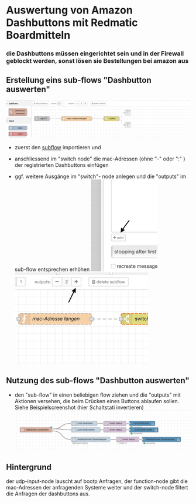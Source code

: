 # Auswertung von Amazon Dashbuttons mit Redmatic Boardmitteln
### die Dashbuttons müssen eingerichtet sein und in der Firewall geblockt werden, sonst lösen sie Bestellungen bei amazon aus

## Erstellung eins sub-flows "Dashbutton auswerten"


![flow](https://github.com/holgerimbery/redmatic_flows/raw/master/dashbutton_auswerten/pictures/subflow.png)

* zuerst den [subflow](https://raw.githubusercontent.com/holgerimbery/redmatic_flows/master/dashbutton_auswerten/subflow_dashbutton_auswerten.flow) importieren und 
* anschliessend im "switch node" die mac-Adressen (ohne "-" oder ":" ) der registrierten Dashbuttons einfügen

* ggf. weitere Ausgänge im "switch"- node anlegen und die "outputs" im sub-flow entsprechen erhöhen
![](https://github.com/holgerimbery/redmatic_flows/raw/master/dashbutton_auswerten/pictures/add_output_1.png)
![](https://github.com/holgerimbery/redmatic_flows/raw/master/dashbutton_auswerten/pictures/add_output_2.png)

## Nutzung des sub-flows "Dashbutton auswerten"

* den "sub-flow" in einen beliebigen flow ziehen und die "outputs" mit Aktionen versehen, die beim Drücken eines Buttons ablaufen sollen. 
Siehe Beispielscreenshot (hier Schaltstati invertieren)
![beispielflow](https://github.com/holgerimbery/redmatic_flows/raw/master/dashbutton_auswerten/pictures/dashbutton_beispiel.png)


## Hintergrund
der udp-input-node lauscht auf bootp Anfragen, 
der function-node gibt die mac-Adressen der anfragenden Systeme weiter und
der switch-node filtert die Anfragen der dashbuttons aus.    








